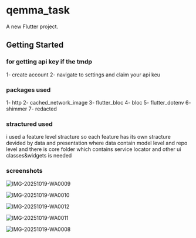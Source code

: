 # qemma_task

A new Flutter project.

## Getting Started

### for getting api key if the tmdp 

1- create account 
2- navigate to settings and claim your api keu

### packages used

1- http
2- cached_network_image
3- flutter_bloc
4- bloc
5- flutter_dotenv
6- shimmer
7- redacted

### stractured used

i used a feature level stracture so each feature has its own stracture devided by data and presentation where data contain model level and repo level 
and there is core folder which contains service locator and other ui classes&widgets is needed 


### screenshots

![IMG-20251019-WA0009](https://github.com/user-attachments/assets/26a89ea0-bb10-425b-90c1-3831b6ff6e15)


![IMG-20251019-WA0010](https://github.com/user-attachments/assets/b026c3d1-1bf9-4756-81ac-8d072a9b7e1a)

![IMG-20251019-WA0012](https://github.com/user-attachments/assets/f8e30721-1ec1-4697-babe-0f3d7042ecfe)

![IMG-20251019-WA0011](https://github.com/user-attachments/assets/38d71a3d-fc18-4c9e-b717-81db573484c5)

![IMG-20251019-WA0008](https://github.com/user-attachments/assets/ded69501-b07f-4980-b2f2-6ff9f5f4c1ed)







